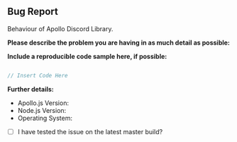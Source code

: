 Bug Report
------------------------------------------
Behaviour of Apollo Discord Library.

**Please describe the problem you are having in as much detail as possible:**

**Include a reproducible code sample here, if possible:**

```js

// Insert Code Here

```

**Further details:**
- Apollo.js Version:
- Node.js Version:
- Operating System:

<!--
If this applies to you, please check the respective checkbox: [ ] becomes [x].
You don't have to modify the text to suit your particular situation – if you want to
elaborate, please do so in the description.
While it's not a requirement to test your issue on the master branch, it would make fixing
the problem a lot easier for us, so please do so if possible.
-->

- [ ] I have tested the issue on the latest master build?
